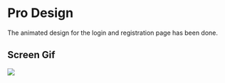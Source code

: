 <h1>Pro Design</h1>
The animated design for the login and registration page has been done.

<h2>Screen Gif</h2>

![](screen.gif)
